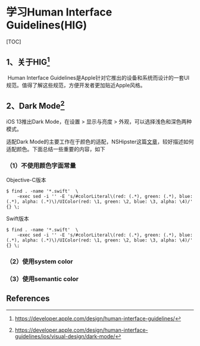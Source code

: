 # 学习Human Interface Guidelines(HIG)

[TOC]

## 1、关于HIG[^1]

​        Human Interface Guidelines是Apple针对它推出的设备和系统而设计的一套UI规范。值得了解这些规范，方便开发者更加贴近Apple风格。



## 2、Dark Mode[^2]

iOS 13推出Dark Mode，在设置 > 显示与亮度 > 外观，可以选择浅色和深色两种模式。

适配Dark Mode的主要工作在于颜色的适配，NSHipster这篇[文章](https://nshipster.com/dark-mode/)，较好描述如何适配颜色。下面总结一些重要的内容，如下



### （1）不使用颜色字面常量



Objective-C版本

```shell
$ find . -name '*.swift'  \
    -exec sed -i '' -E 's/#colorLiteral\(red: (.*), green: (.*), blue: (.*), alpha: (.*)\)/UIColor(red: \1, green: \2, blue: \3, alpha: \4)/' {} \;
```



Swift版本

```shell
$ find . -name '*.swift'  \
    -exec sed -i '' -E 's/#colorLiteral\(red: (.*), green: (.*), blue: (.*), alpha: (.*)\)/UIColor(red: \1, green: \2, blue: \3, alpha: \4)/' {} \;
```



### （2）使用system color



### （3）使用semantic color







## References

[^1]:https://developer.apple.com/design/human-interface-guidelines/
[^2]:https://developer.apple.com/design/human-interface-guidelines/ios/visual-design/dark-mode/



